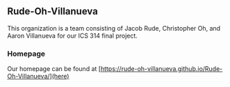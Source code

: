 ## Rude-Oh-Villanueva

This organization is a team consisting of Jacob Rude, Christopher Oh, and Aaron Villanueva for our ICS 314 final project.

### Homepage

Our homepage can be found at [https://rude-oh-villanueva.github.io/Rude-Oh-Villanueva/](here)
